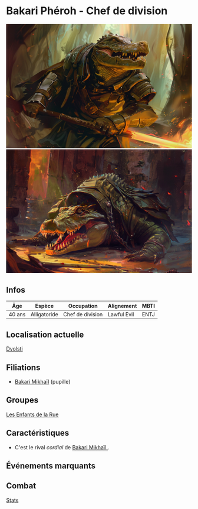 # Bakari Phéroh - Chef de division
![Bakari Phéroh](../../../_images/bakari_pheroh.png)
![Bakari Phéroh](../../../_images/dead_bakari.png)

## Infos 
| Âge | Espèce | Occupation | Alignement | MBTI |
| --- | ------ | ---------- | ---------- | ---- |
| 40 ans | Alligatoride | Chef de division | Lawful Evil | ENTJ |

## Localisation actuelle
[Dvolsti](../../VILLES/Dvolsti.md)

## Filiations
* [Bakari Mikhaïl](./Bakari_Mikhail.md) (pupille)

## Groupes 
[Les Enfants de la Rue](./_Organisation.md)

## Caractéristiques
* C'est le rival *cordial* de [Bakari Mikhaïl ](./Bakari_Mikhail.md).

## Événements marquants

## Combat
[Stats](../../../STAT_BLOCKS/PERSONNAGES/BakariPhéroh.md)

